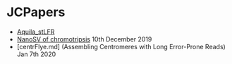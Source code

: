 # JCPapers

 - [Aquila_stLFR](Aquila.md)
 - [NanoSV of chromotripsis](Mapping-structural-variants-10Dec2019.md) 10th December 2019
 - [centrFlye.md] (Assembling Centromeres with Long Error-Prone Reads) Jan 7th 2020
